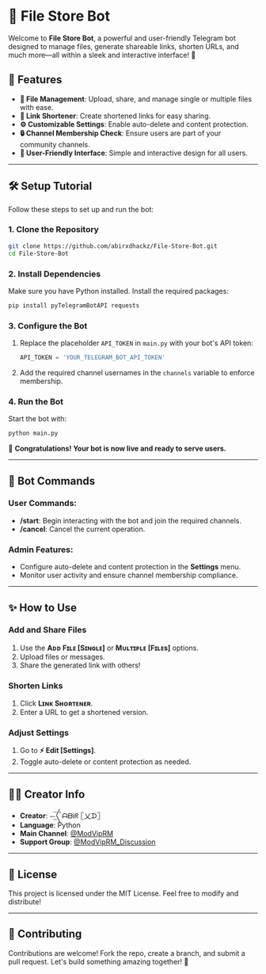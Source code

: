 # 📁 File Store Bot

Welcome to **File Store Bot**, a powerful and user-friendly Telegram bot designed to manage files, generate shareable links, shorten URLs, and much more—all within a sleek and interactive interface! 🌟

## 🚀 Features
- **📂 File Management**: Upload, share, and manage single or multiple files with ease.
- **🔗 Link Shortener**: Create shortened links for easy sharing.
- **⚙️ Customizable Settings**: Enable auto-delete and content protection.
- **🔒 Channel Membership Check**: Ensure users are part of your community channels.
- **💬 User-Friendly Interface**: Simple and interactive design for all users.

---

## 🛠️ Setup Tutorial

Follow these steps to set up and run the bot:

### 1. Clone the Repository
```bash
git clone https://github.com/abirxdhackz/File-Store-Bot.git
cd File-Store-Bot
```

### 2. Install Dependencies
Make sure you have Python installed. Install the required packages:
```bash
pip install pyTelegramBotAPI requests
```

### 3. Configure the Bot
1. Replace the placeholder `API_TOKEN` in `main.py` with your bot's API token:
   ```python
   API_TOKEN = 'YOUR_TELEGRAM_BOT_API_TOKEN'
   ```
2. Add the required channel usernames in the `channels` variable to enforce membership.

### 4. Run the Bot
Start the bot with:
```bash
python main.py
```
🎉 **Congratulations! Your bot is now live and ready to serve users.**

---

## 📖 Bot Commands
### User Commands:
- **/start**: Begin interacting with the bot and join the required channels.
- **/cancel**: Cancel the current operation.

### Admin Features:
- Configure auto-delete and content protection in the **Settings** menu.
- Monitor user activity and ensure channel membership compliance.

---

## ✨ How to Use
### Add and Share Files
1. Use the **Aᴅᴅ Fɪʟᴇ [Sɪɴɢʟᴇ]** or **Mᴜʟᴛɪᴘʟᴇ [Fɪʟᴇs]** options.
2. Upload files or messages.
3. Share the generated link with others!

### Shorten Links
1. Click **Lɪɴᴋ Sʜᴏʀᴛᴇɴᴇʀ**.
2. Enter a URL to get a shortened version.

### Adjust Settings
1. Go to **⚡ Edit [Settings]**.
2. Toggle auto-delete or content protection as needed.

---

## 🧑‍💻 Creator Info
- **Creator**: ⏤͟͞〲ᗩᗷiᖇ 𓊈乂ᗪ𓊉
- **Language**: Python
- **Main Channel**: [@ModVipRM](https://t.me/ModVipRM)
- **Support Group**: [@ModVipRM_Discussion](https://t.me/ModVipRM_Discussion)

---

## 📄 License
This project is licensed under the MIT License. Feel free to modify and distribute!

---

## 🌟 Contributing
Contributions are welcome! Fork the repo, create a branch, and submit a pull request. Let's build something amazing together! 🚀
